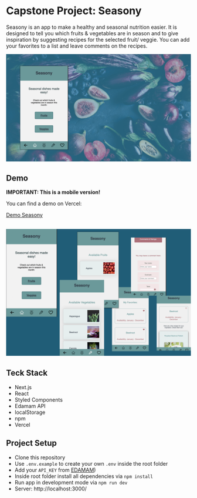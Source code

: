 # Capstone Project: Seasony

Seasony is an app to make a healthy and seasonal nutrition easier. It is designed to tell you which fruits & vegetables are in season and to give inspiration by suggesting recipes for the selected fruit/ veggie. You can add your favorites to a list and leave comments on the recipes.

![Header](/public/assets/images/homepage%202.png)


## Demo

**IMPORTANT: This is a mobile version!**

You can find a demo on Vercel:

[Demo Seasony](capstone-project-cr0l4ybzl-arianedahl.vercel.app)

## ![Seasony](/public/assets/images/Seasony.png)

## Teck Stack

- Next.js
- React
- Styled Components
- Edamam API
- localStorage
- npm
- Vercel

## Project Setup

- Clone this repository
- Use `.env.example` to create your own `.env` inside the root folder
- Add your `API_KEY` from [EDAMAM](https://developer.edamam.com/edamam-recipe-api))
- Inside root folder install all dependencies via `npm install`
- Run app in development mode via `npm run dev`
- Server: http://localhost:3000/
